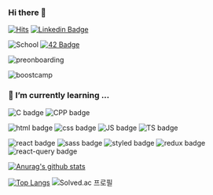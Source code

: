 ### Hi there 👋
[![Hits](https://hits.seeyoufarm.com/api/count/incr/badge.svg?url=https%3A%2F%2Fgithub.com%2Fchichoon&count_bg=%235FADFF&title_bg=%23555555&icon=&icon_color=%23E7E7E7&title=hits&edge_flat=false)](https://hits.seeyoufarm.com)
[![Linkedin Badge](https://img.shields.io/badge/-Linkedin-0A66C2?logo=linkedin&style=flat-square)](https://www.linkedin.com/in/ji-yoon-choi-252920201/)

![School](https://img.shields.io/badge/Konkuk%20Univ.-2017.03~2021.02-777777?style=for-the-badge&labelColor=0E5F3D)
[![42 Badge](https://img.shields.io/badge/42Seoul-2021.05~-777777?logo=42&style=for-the-badge&labelColor=000000)](https://profile.intra.42.fr/users/jiychoi)

![preonboarding](https://img.shields.io/badge/Wanted%20PreOnboarding%20FE%204th-2022.05~2022.06-777777?style=for-the-badge&labelColor=02AFE8)

![boostcamp](https://img.shields.io/badge/boostcamp%20Web&Mobile%207th-2022.07~2022.12-777777?style=for-the-badge&labelColor=005CFD)

### 🌱 I’m currently learning ...
![C badge](https://img.shields.io/badge/-C-A8B9CC?style=flat-square&logo=C&logoColor=white)
![CPP badge](https://img.shields.io/badge/-CPP-00599C?style=flat-square&logo=C%2B%2B&logoColor=white)

![html badge](https://img.shields.io/badge/-HTML-E34F26?style=flat-square&logo=HTML5&logoColor=white)
![css badge](https://img.shields.io/badge/-CSS-1572B6?style=flat-square&logo=CSS3&logoColor=white)
![JS badge](https://img.shields.io/badge/-Javascript-F7DF1E?style=flat-square&logo=JavaScript&logoColor=white)
![TS badge](https://img.shields.io/badge/-Typescript-3178C6?style=flat-square&logo=TypeScript&logoColor=white)

![react badge](https://img.shields.io/badge/-React-61DAFB?style=flat-square&logo=React&logoColor=white)
![sass badge](https://img.shields.io/badge/-Sass-CC6699?style=flat-square&logo=Sass&logoColor=white)
![styled badge](https://img.shields.io/badge/-Styled-DB7093?style=flat-square&logo=styled-components&logoColor=white)
![redux badge](https://img.shields.io/badge/-Redux%20Toolkit-764ABC?style=flat-square&logo=Redux&logoColor=white)
![react-query badge](https://img.shields.io/badge/-React%20Query-FF4154?style=flat-square&logo=React%20Query&logoColor=white)

[![Anurag's github stats](https://github-readme-stats.vercel.app/api?username=chichoon&show_icons=true&theme=kacho_ga)](https://github.com/anuraghazra/github-readme-stats)

[![Top Langs](https://github-readme-stats.vercel.app/api/top-langs/?username=chichoon&layout=compact&exclude_repo=java_study,Sugar1Cup&langs_count=10)](https://github.com/anuraghazra/github-readme-stats) ![Solved.ac 프로필](http://mazassumnida.wtf/api/v2/generate_badge?boj=chichoon)

<!--

![Python badge](https://img.shields.io/badge/-Python-3776AB?style=flat-square&logo=Python&logoColor=white)

**chichoon/chichoon** is a ✨ _special_ ✨ repository because its `README.md` (this file) appears on your GitHub profile.

Here are some ideas to get you started:
- 🔭 I’m currently working on ...
- 👯 I’m looking to collaborate on ...
- 🤔 I’m looking for help with ...
- 💬 Ask me about ...
- 📫 How to reach me: ...
- 😄 Pronouns: ...
- ⚡ Fun fact: ...
-->
